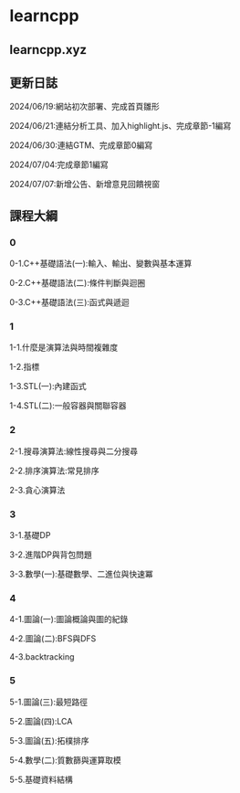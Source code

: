 # learncpp
## learncpp.xyz
## 更新日誌
2024/06/19:網站初次部署、完成首頁雛形

2024/06/21:連結分析工具、加入highlight.js、完成章節-1編寫

2024/06/30:連結GTM、完成章節0編寫

2024/07/04:完成章節1編寫

2024/07/07:新增公告、新增意見回饋視窗
## 課程大綱
### 0
0-1.C++基礎語法(一):輸入、輸出、變數與基本運算

0-2.C++基礎語法(二):條件判斷與迴圈

0-3.C++基礎語法(三):函式與遞迴
### 1
1-1.什麼是演算法與時間複雜度

1-2.指標

1-3.STL(一):內建函式

1-4.STL(二):一般容器與關聯容器
### 2
2-1.搜尋演算法:線性搜尋與二分搜尋

2-2.排序演算法:常見排序

2-3.貪心演算法
### 3
3-1.基礎DP

3-2.進階DP與背包問題

3-3.數學(一):基礎數學、二進位與快速冪
### 4
4-1.圖論(一):圖論概論與圖的紀錄

4-2.圖論(二):BFS與DFS

4-3.backtracking
### 5
5-1.圖論(三):最短路徑

5-2.圖論(四):LCA

5-3.圖論(五):拓樸排序

5-4.數學(二):質數篩與運算取模

5-5.基礎資料結構
